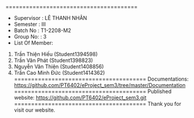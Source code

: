   
======================================= 
+ Supervisor : LÊ THANH NHÂN 
+ Semester : III 
+ Batch No : T1-2208-M2 
+ Group No: : 3 
+ List Of Member: 
1. Trần Thiện Hiếu (Student1394598) 
2. Trần Văn Phát (Student1398823) 
3. Nguyễn Văn Thiện (Student1408856)
4. Trần Cao Minh Đức (Student1414362)
======================================= 
Documentations: https://github.com/PT6402/eProject_sem3/tree/master/Documentation
======================================= 
Published website: https://github.com/PT6402/eProject_sem3.git
======================================= 
Thank you for visit our website.
